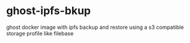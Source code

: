 # ghost-ipfs-bkup

ghost docker image with ipfs backup and restore using a s3 compatible storage profile like filebase
